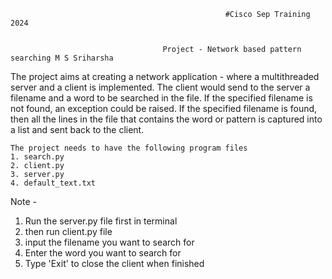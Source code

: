                                                     #Cisco Sep Training 2024


                                      Project - Network based pattern searching M S Sriharsha 


The project aims at creating a network application - where a 
multithreaded server and a client is implemented. The client would 
send to the server a filename and a word to be searched in the file. If 
the specified filename is not found, an exception could be raised.
If the specified filename is found, then all the lines in the file that 
contains the word or pattern is captured into a list and sent back to the 
client.


    The project needs to have the following program files
    1. search.py 
    2. client.py 
    3. server.py 
    4. default_text.txt


Note - 
 1. Run the server.py file first in terminal 
 2. then run client.py file
 3. input the filename you want to search for
 4. Enter the word you want to search for
 5. Type 'Exit' to close the client when finished
